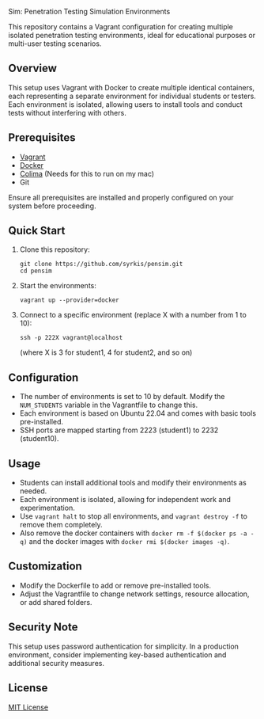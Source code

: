 Sim: Penetration Testing Simulation Environments

This repository contains a Vagrant configuration for creating multiple isolated penetration testing environments, ideal for educational purposes or multi-user testing scenarios.

## Overview

This setup uses Vagrant with Docker to create multiple identical containers, each representing a separate environment for individual students or testers. Each environment is isolated, allowing users to install tools and conduct tests without interfering with others.

## Prerequisites

- [Vagrant](https://www.vagrantup.com/downloads)
- [Docker](https://docs.docker.com/get-docker/)
- [Colima](https://github.com/abiosoft/colima) (Needs for this to run on my mac)
- Git

Ensure all prerequisites are installed and properly configured on your system before proceeding.

## Quick Start

1. Clone this repository:

   ```
   git clone https://github.com/syrkis/pensim.git
   cd pensim
   ```

2. Start the environments:

   ```
   vagrant up --provider=docker
   ```

3. Connect to a specific environment (replace X with a number from 1 to 10):
   ```
   ssh -p 222X vagrant@localhost
   ```
   (where X is 3 for student1, 4 for student2, and so on)

## Configuration

- The number of environments is set to 10 by default. Modify the `NUM_STUDENTS` variable in the Vagrantfile to change this.
- Each environment is based on Ubuntu 22.04 and comes with basic tools pre-installed.
- SSH ports are mapped starting from 2223 (student1) to 2232 (student10).

## Usage

- Students can install additional tools and modify their environments as needed.
- Each environment is isolated, allowing for independent work and experimentation.
- Use `vagrant halt` to stop all environments, and `vagrant destroy -f` to remove them completely.
- Also remove the docker containers with `docker rm -f $(docker ps -a -q)` and the docker images with `docker rmi $(docker images -q)`.

## Customization

- Modify the Dockerfile to add or remove pre-installed tools.
- Adjust the Vagrantfile to change network settings, resource allocation, or add shared folders.

## Security Note

This setup uses password authentication for simplicity. In a production environment, consider implementing key-based authentication and additional security measures.

## License

[MIT License](LICENSE)
